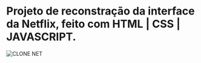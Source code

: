 # Projeto de reconstração da interface da Netflix, feito com HTML | CSS | JAVASCRIPT.

![CLONE NET](https://user-images.githubusercontent.com/104172371/179429476-6f22b639-b757-42dc-9efc-e3bd95a67e00.png)
